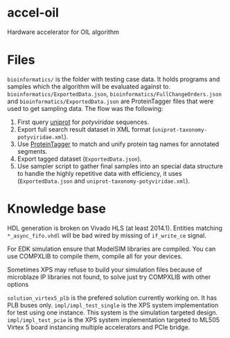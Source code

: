 accel-oil
=========

Hardware accelerator for OIL algorithm

Files
=====

`bioinformatics/` is the folder with testing case data. It holds programs and samples which the algorithm will be evaluated against to.
`bioinformatics/ExportedData.json`, `bioinformatics/FullChangeOrders.json` and `bioinformatics/ExportedData.json` are ProteinTagger files that were used to get sampling data.
The flow was the following:

1. First query [uniprot] for _potyviridae_ sequences.
2. Export full search result dataset in XML format (`uniprot-taxonomy-potyviridae.xml`).
3. Use [ProteinTagger] to match and unify protein tag names for annotated segments.
4. Export tagged dataset (`ExportedData.json`).
5. Use sampler script to gather final samples into an special data structure to handle the highly repetitive data with efficiency, it uses (`ExportedData.json` and `uniprot-taxonomy-potyviridae.xml`).

Knowledge base
==============

HDL generation is broken on Vivado HLS (at least 2014.1). Entities matching `*_async_fifo.vhdl` will be bad wired by missing of `if_write_ce` signal.

For EDK simulation ensure that ModelSIM libraries are compiled. You can use COMPXLIB to compile them, compile all for your devices.

Sometimes XPS may refuse to build your simulation files because of microblaze IP libraries not found, to solve just try COMPXLIB with other options

`solution_virtex5_plb` is the prefered solution currently working on. It has PLB buses only.
`impl/impl_test_single` is the XPS system implementation for test using one instance. This system is the simulation targeted design.
`impl/impl_test_pcie` is the XPS system implementation targeted to ML505 Virtex 5 board instancing multiple accelerators and PCIe bridge.

[uniprot]: http://www.uniprot.org/  "UniProt KB Proteins database"
[ProteinTagger]: https://code.google.com/p/protein-tagger/ "Protein Tagger Open Source"